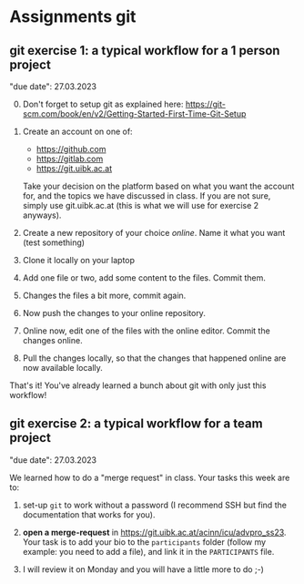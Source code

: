 # Assignments git

## git exercise 1: a typical workflow for a 1 person project

"due date": 27.03.2023

0. Don't forget to setup git as explained here: https://git-scm.com/book/en/v2/Getting-Started-First-Time-Git-Setup

1. Create an account on one of:
    - https://github.com
    - https://gitlab.com
    - https://git.uibk.ac.at

    Take your decision on the platform based on what you want the account for, and the topics we have discussed 
    in class. If you are not sure, simply use git.uibk.ac.at (this is what we will use for exercise 2 anyways).

2. Create a new repository of your choice *online*. Name it what you want (test something)

3. Clone it locally on your laptop

4. Add one file or two, add some content to the files. Commit them.

5. Changes the files a bit more, commit again.

6. Now push the changes to your online repository.

7. Online now, edit one of the files with the online editor. Commit the changes online.

8. Pull the changes locally, so that the changes that happened online are now available locally.

That's it! You've already learned a bunch about git with only just this workflow!


## git exercise 2: a typical workflow for a team project

"due date": 27.03.2023

We learned how to do a "merge request" in class. Your tasks this week are to:

1. set-up `git` to work without a password (I recommend SSH but find the documentation that works for you).

2. **open a merge-request** in https://git.uibk.ac.at/acinn/icu/advpro_ss23. Your task is to add your bio to the `participants` folder (follow my example: you need to add a file), and link it in the `PARTICIPANTS` file.

3. I will review it on Monday and you will have a little more to do ;-)

